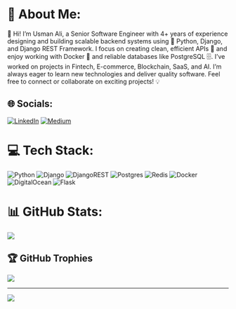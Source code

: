 # 💫 About Me:
👋 Hi! I’m Usman Ali, a Senior Software Engineer with 4+ years of experience designing and building scalable backend systems using 🐍 Python, Django, and Django REST Framework. I focus on creating clean, efficient APIs 🚀 and enjoy working with Docker 🐳 and reliable databases like PostgreSQL 🗄️. I’ve worked on projects in Fintech, E-commerce, Blockchain, SaaS, and AI. I’m always eager to learn new technologies and deliver quality software. Feel free to connect or collaborate on exciting projects! 💡

## 🌐 Socials:
[![LinkedIn](https://img.shields.io/badge/LinkedIn-%230077B5.svg?logo=linkedin&logoColor=white)](https://linkedin.com/in/usmanali99) [![Medium](https://img.shields.io/badge/Medium-12100E?logo=medium&logoColor=white)](https://medium.com/@@usmanali.3099) 

# 💻 Tech Stack:
![Python](https://img.shields.io/badge/python-3670A0?style=for-the-badge&logo=python&logoColor=ffdd54) ![Django](https://img.shields.io/badge/django-%23092E20.svg?style=for-the-badge&logo=django&logoColor=white) ![DjangoREST](https://img.shields.io/badge/DJANGO-REST-ff1709?style=for-the-badge&logo=django&logoColor=white&color=ff1709&labelColor=gray) ![Postgres](https://img.shields.io/badge/postgres-%23316192.svg?style=for-the-badge&logo=postgresql&logoColor=white) ![Redis](https://img.shields.io/badge/redis-%23DD0031.svg?style=for-the-badge&logo=redis&logoColor=white) ![Docker](https://img.shields.io/badge/docker-%230db7ed.svg?style=for-the-badge&logo=docker&logoColor=white) ![DigitalOcean](https://img.shields.io/badge/DigitalOcean-%230167ff.svg?style=for-the-badge&logo=digitalOcean&logoColor=white) ![Flask](https://img.shields.io/badge/flask-%23000.svg?style=for-the-badge&logo=flask&logoColor=white)
# 📊 GitHub Stats:
![](https://nirzak-streak-stats.vercel.app/?user=UsmanAli99&theme=dark&hide_border=true)<br/>

## 🏆 GitHub Trophies
![](https://github-profile-trophy.vercel.app/?username=UsmanAli99&theme=radical&no-frame=false&no-bg=false&margin-w=4)

---
[![](https://visitcount.itsvg.in/api?id=UsmanAli99&icon=0&color=0)](https://visitcount.itsvg.in)

<!-- Proudly created with GPRM ( https://gprm.itsvg.in ) -->
